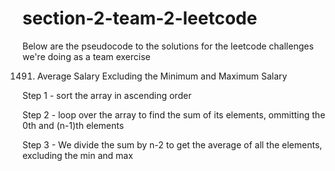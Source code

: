 # section-2-team-2-leetcode

Below are the pseudocode to the solutions for the leetcode challenges we're doing as a team exercise



1491. Average Salary Excluding the Minimum and Maximum Salary

Step 1 - sort the array in ascending order

Step 2 - loop over the array to find the sum of its elements, ommitting the 0th and (n-1)th elements

Step 3 - We divide the sum by n-2 to get the average of all the elements, excluding the min and max



